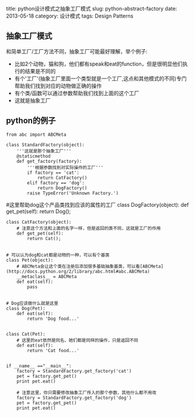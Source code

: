 title: python设计模式之抽象工厂模式
slug: python-abstract-factory
date: 2013-05-18
category: 设计模式
tags: Design Patterns 

抽象工厂模式
----------

和简单工厂/工厂方法不同，抽象工厂可能最好理解，举个例子:   
* 比如2个动物，猫和狗，他们都有speak和eat的function，但是很明显他们执行的结果是不同的
* 有个'工厂'(抽象工厂里面一个类型就是一个工厂,这点和其他模式的不同)专门帮助我们找到对应的动物做正确的操作
* 有个类/函数可以通过参数帮助我们找到上面的这个工厂
* 这就是抽象工厂

python的例子
------------

    from abc import ABCMeta

    class StandardFactory(object):
        '''这就是那个抽象工厂'''
        @staticmethod
        def get_factory(factory):
            '''根据参数找到对实际操作的工厂'''
            if factory == 'cat':
                return CatFactory()
            elif factory == 'dog':
                return DogFactory()
            raise TypeError('Unknown Factory.')


#这里帮助dog这个产品类找到应该的属性的工厂
    class DogFactory(object):
        def get_pet(self):
            return Dog();


    class CatFactory(object):
        # 注意这个方法和上面的名字一样，但是返回的类不同，这就是工厂的作用
        def get_pet(self):
            return Cat();


    # 可以认为dog和cat都是动物的一种，可以有个基类
    class Pet(object):
        # ABCMeta会让这个类在注册后添加很多基础抽象基类，可以看[ABCMeta](http://docs.python.org/2/library/abc.html#abc.ABCMeta)
        __metaclass__ = ABCMeta
        def eat(self):
            pass


    # Dog应该做什么就是这里
    class Dog(Pet):
        def eat(self):
            return 'Dog food...'


    class Cat(Pet):
        # 这里的eat依然是同名，她们都是同样的操作，只是返回不同
        def eat(self):
            return 'Cat food...'


    if __name__ =="__main__":
        factory = StandardFactory.get_factory('cat')
        pet = factory.get_pet()
        print pet.eat()

        # 注意这里，你只需要修改抽象工厂传入的那个参数，其他什么都不用改
        factory = StandardFactory.get_factory('dog')
        pet = factory.get_pet()
        print pet.eat() 


